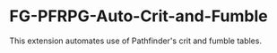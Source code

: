 # FG-PFRPG-Auto-Crit-and-Fumble
This extension automates use of Pathfinder's crit and fumble tables.
